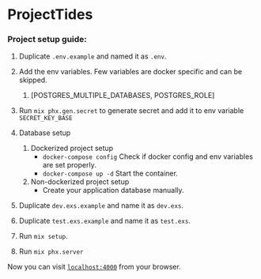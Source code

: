 # ProjectTides

### Project setup guide:
1. Duplicate `.env.example` and named it as `.env`.
2. Add the env variables. Few variables are docker specific and can be skipped.
    1. [POSTGRES_MULTIPLE_DATABASES, POSTGRES_ROLE]
3. Run `mix phx.gen.secret` to generate secret and add it to env variable `SECRET_KEY_BASE`

4. Database setup
    1. Dockerized project setup
        * `docker-compose config` Check if docker config and env variables are set properly. 
        * `docker-compose up -d` Start the container.
    2. Non-dockerized project setup
        * Create your application database manually.

5. Duplicate `dev.exs.example` and name it as `dev.exs`.
6. Duplicate `test.exs.example` and name it as `test.exs`.  
7. Run `mix setup`.
8. Run `mix phx.server`

Now you can visit [`localhost:4000`](http://localhost:4000) from your browser.
